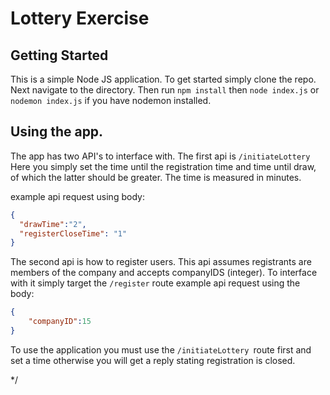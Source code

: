 # Lottery Exercise

## Getting Started
This is a simple Node JS application. To get started simply clone the repo.
Next navigate to the directory.
Then run `npm install` then `node index.js` or `nodemon index.js` if you have nodemon installed.


## Using the app.

The app has two API's to interface with.
The first api is `/initiateLottery`
Here you simply set the time until the registration time and time until draw, of which the latter should be greater. The time is measured in minutes.

example api request using body:

```json
{
  "drawTime":"2",
  "registerCloseTime": "1"
}
```

The second api is how to register users. This api assumes registrants are members of the company and accepts companyIDS (integer).
To interface with it simply target the `/register` route
example api request using the body:
```json
{
    "companyID":15
}
```

To use the application you must use the `/initiateLottery `route first and set a time otherwise you will get a reply stating
registration is closed.

*/
